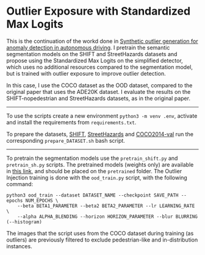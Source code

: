 # Outlier Exposure with Standardized Max Logits

This is the continuation of the workd done in [Synthetic outlier generation for anomaly detection in autonomous driving](https://arxiv.org/abs/2308.02184). I pretrain the semantic segmentation models on the SHIFT and StreetHazards datasets and propose using the Standardized Max Logits on the simplified detector, which uses no additional resources compared to the segmentation model, but is trained with outlier exposure to improve outlier detection.

In this case, I use the COCO dataset as the OOD dataset, compared to the original paper that uses the ADE20K dataset. I evaluate the results on the SHIFT-nopedestrian and StreetHazards datasets, as in the original paper.

---

To use the scripts create a new environment `python3 -m venv .env`, activate and install the requirements from `requirements.txt`.

To prepare the datasets, [SHIFT](https://www.vis.xyz/shift/), [StreetHazards](https://github.com/hendrycks/anomaly-seg) and [COCO2014-val](https://cocodataset.org/#home) run the corresponding `prepare_DATASET.sh` bash script.

---

To pretrain the segmentation models use the `pretrain_shift.py` and `pretrain_sh.py` scripts. The pretrained models (weights only) are available in [this link](https://drive.google.com/file/d/1mVTMDGcwyK3w9FSCDqB-aBWCD_beYDUC/view?usp=drive_link), and should be placed on the `pretrained` folder. The Outlier Injection training is done with the `ood_train.py` script, with the following command:

```
python3 ood_train --dataset DATASET_NAME --checkpoint SAVE_PATH --epochs NUM_EPOCHS \
    --beta BETA1_PARAMETER --beta2 BETA2_PARAMETER --lr LEARNING_RATE \
    --alpha ALPHA_BLENDING --horizon HORIZON_PARAMETER --blur BLURRING (--histogram)
```

The images that the script uses from the COCO dataset during training (as outliers) are previously filtered to exclude pedestrian-like and in-distribution instances.
